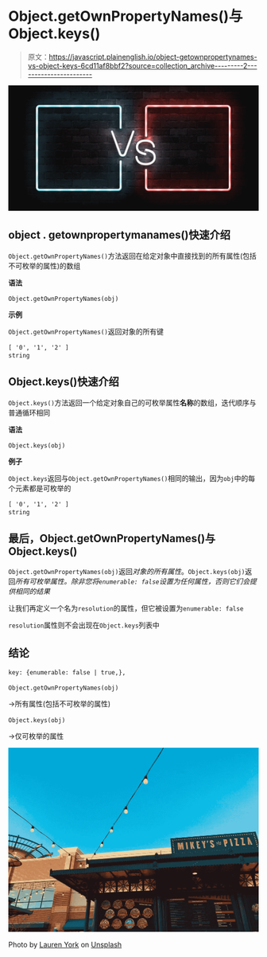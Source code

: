 # Object.getOwnPropertyNames()与 Object.keys()

> 原文：<https://javascript.plainenglish.io/object-getownpropertynames-vs-object-keys-6cd11af8bbf2?source=collection_archive---------2----------------------->

![](img/0bf84e50e2cf73f3f220de98e71ca39c.png)

## **object . getownpropertymanames()快速介绍**

`Object.getOwnPropertyNames()`方法返回在给定对象中直接找到的所有属性(包括不可枚举的属性)的数组

**语法**

```
Object.getOwnPropertyNames(obj)
```

**示例**

`Object.getOwnPropertyNames()`返回对象的所有键

```
[ '0', '1', '2' ]
string
```

## Object.keys()快速介绍

`Object.keys()`方法返回一个给定对象自己的可枚举属性**名称**的数组，迭代顺序与普通循环相同

**语法**

```
Object.keys(obj)
```

**例子**

`Object.keys`返回与`Object.getOwnPropertyNames()`相同的输出，因为`obj`中的每个元素都是可枚举的

```
[ '0', '1', '2' ]
string
```

## 最后，Object.getOwnPropertyNames()与 Object.keys()

`Object.getOwnPropertyNames(obj)`返回*对象的所有属性*。`Object.keys(obj)`返回*所有可枚举属性。除非您将`enumerable: false`设置为任何属性，否则它们会提供相同的结果*

让我们再定义一个名为`resolution`的属性，但它被设置为`enumerable: false`

`resolution`属性则不会出现在`Object.keys`列表中

## 结论

```
key: {enumerable: false | true,},
```

`Object.getOwnPropertyNames(obj)`

→所有属性(包括不可枚举的属性)

`Object.keys(obj)`

→仅可枚举的属性

![](img/697ee8277ef3908f9839ae615a67b7a6.png)

Photo by [Lauren York](https://unsplash.com/@lauren_317?utm_source=medium&utm_medium=referral) on [Unsplash](https://unsplash.com?utm_source=medium&utm_medium=referral)